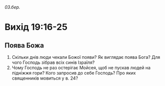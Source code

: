 
_03.бер._

# Вихід 19:16-25

## Поява Божа
1. Скільки днів люди чекали Божої появи? Як виглядає поява Бога? Для чого Господь зібрав всіх синів Ізраїля? 
2. Чому Господь не раз остерігає Мойсея, щоб не пускав людей на підніжжя гори? Кого запросив до себе Господь? Про яких священників мовиться у в. 24?
